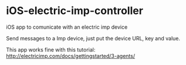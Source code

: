 iOS-electric-imp-controller
===========================

iOS app to comunicate with an electric imp device

Send messages to a Imp device, just put the device URL, key and value. 

This app works fine with this tutorial:
http://electricimp.com/docs/gettingstarted/3-agents/

